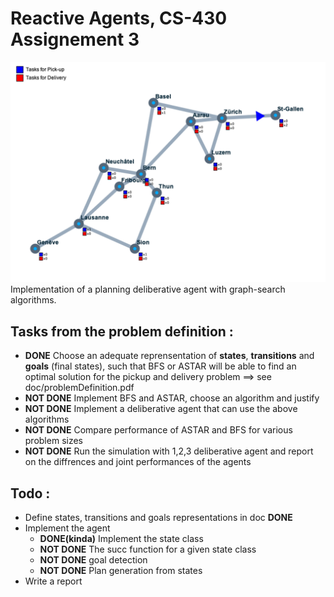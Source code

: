 # Reactive Agents, CS-430 Assignement 3

![screenshot](screenshot.png)
Implementation of a planning deliberative agent with graph-search algorithms.

## Tasks from the problem definition :
* **DONE** Choose an adequate reprensentation of **states**, **transitions** and **goals** (final states), such that BFS or ASTAR will be able to find an optimal solution for the pickup and delivery problem ==> see doc/problemDefinition.pdf
* **NOT DONE** Implement BFS and ASTAR, choose an algorithm and justify
* **NOT DONE** Implement a deliberative agent that can use the above algorithms
* **NOT DONE** Compare performance of ASTAR and BFS for various problem sizes
* **NOT DONE** Run the simulation with 1,2,3 deliberative agent and report on the diffrences and joint performances of the agents

## Todo : 

* Define states, transitions and goals representations in doc **DONE**
* Implement the agent
  * **DONE(kinda)** Implement the state class
  * **NOT DONE** The succ function for a given state class
  * **NOT DONE** goal detection
  * **NOT DONE** Plan generation from states
* Write a report